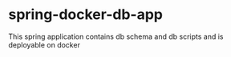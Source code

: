 # spring-docker-db-app
This spring application contains db schema and db scripts and is deployable on docker
